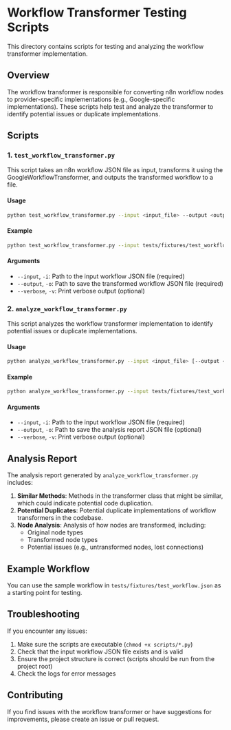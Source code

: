 # Workflow Transformer Testing Scripts

This directory contains scripts for testing and analyzing the workflow transformer implementation.

## Overview

The workflow transformer is responsible for converting n8n workflow nodes to provider-specific implementations (e.g., Google-specific implementations). These scripts help test and analyze the transformer to identify potential issues or duplicate implementations.

## Scripts

### 1. `test_workflow_transformer.py`

This script takes an n8n workflow JSON file as input, transforms it using the GoogleWorkflowTransformer, and outputs the transformed workflow to a file.

#### Usage

```bash
python test_workflow_transformer.py --input <input_file> --output <output_file> [--verbose]
```

#### Example

```bash
python test_workflow_transformer.py --input tests/fixtures/test_workflow.json --output transformed_workflow.json --verbose
```

#### Arguments

- `--input`, `-i`: Path to the input workflow JSON file (required)
- `--output`, `-o`: Path to save the transformed workflow JSON file (required)
- `--verbose`, `-v`: Print verbose output (optional)

### 2. `analyze_workflow_transformer.py`

This script analyzes the workflow transformer implementation to identify potential issues or duplicate implementations.

#### Usage

```bash
python analyze_workflow_transformer.py --input <input_file> [--output <output_file>] [--verbose]
```

#### Example

```bash
python analyze_workflow_transformer.py --input tests/fixtures/test_workflow.json --output analysis_report.json --verbose
```

#### Arguments

- `--input`, `-i`: Path to the input workflow JSON file (required)
- `--output`, `-o`: Path to save the analysis report JSON file (optional)
- `--verbose`, `-v`: Print verbose output (optional)

## Analysis Report

The analysis report generated by `analyze_workflow_transformer.py` includes:

1. **Similar Methods**: Methods in the transformer class that might be similar, which could indicate potential code duplication.
2. **Potential Duplicates**: Potential duplicate implementations of workflow transformers in the codebase.
3. **Node Analysis**: Analysis of how nodes are transformed, including:
   - Original node types
   - Transformed node types
   - Potential issues (e.g., untransformed nodes, lost connections)

## Example Workflow

You can use the sample workflow in `tests/fixtures/test_workflow.json` as a starting point for testing.

## Troubleshooting

If you encounter any issues:

1. Make sure the scripts are executable (`chmod +x scripts/*.py`)
2. Check that the input workflow JSON file exists and is valid
3. Ensure the project structure is correct (scripts should be run from the project root)
4. Check the logs for error messages

## Contributing

If you find issues with the workflow transformer or have suggestions for improvements, please create an issue or pull request.
